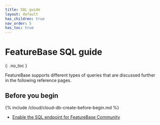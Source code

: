 ```yaml
---
title: SQL guide
layout: default
has_children: true
nav_order: 5
has_toc: true
---
```


# FeatureBase SQL guide
{: .no_toc }

FeatureBase supports different types of queries that are discussed further in the following reference pages.

## Before you begin

{% include /cloud/cloud-db-create-before-begin.md %}
* [Enable the SQL endpoint for FeatureBase Community](/docs/community/com-config/com-config-cli-enable-sql-endpoint)
